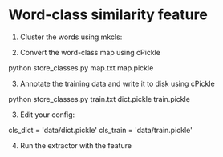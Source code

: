 # Word-class similarity feature

1. Cluster the words using mkcls:

    

2. Convert the word-class map using cPickle

  python store\_classes.py map.txt map.pickle

3. Annotate the training data and write it to disk using cPickle

  python store\_classes.py train.txt dict.pickle train.pickle


3. Edit your config:

  cls\_dict = 'data/dict.pickle'
  cls\_train = 'data/train.pickle'

4. Run the extractor with the feature
